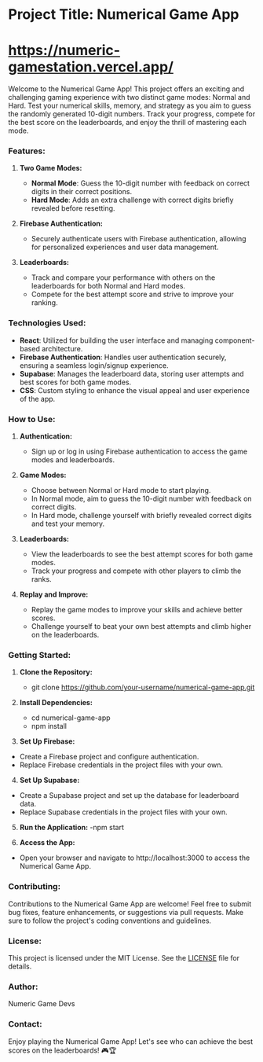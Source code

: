 # Project Title: Numerical Game App

# https://numeric-gamestation.vercel.app/

Welcome to the Numerical Game App! This project offers an exciting and challenging gaming experience with two distinct game modes: Normal and Hard. Test your numerical skills, memory, and strategy as you aim to guess the randomly generated 10-digit numbers. Track your progress, compete for the best score on the leaderboards, and enjoy the thrill of mastering each mode.

### Features:

1. **Two Game Modes:**
   - **Normal Mode**: Guess the 10-digit number with feedback on correct digits in their correct positions.
   - **Hard Mode**: Adds an extra challenge with correct digits briefly revealed before resetting.

2. **Firebase Authentication:**
   - Securely authenticate users with Firebase authentication, allowing for personalized experiences and user data management.

3. **Leaderboards:**
   - Track and compare your performance with others on the leaderboards for both Normal and Hard modes.
   - Compete for the best attempt score and strive to improve your ranking.

### Technologies Used:

- **React**: Utilized for building the user interface and managing component-based architecture.
- **Firebase Authentication**: Handles user authentication securely, ensuring a seamless login/signup experience.
- **Supabase**: Manages the leaderboard data, storing user attempts and best scores for both game modes.
- **CSS**: Custom styling to enhance the visual appeal and user experience of the app.

### How to Use:

1. **Authentication:**
   - Sign up or log in using Firebase authentication to access the game modes and leaderboards.

2. **Game Modes:**
   - Choose between Normal or Hard mode to start playing.
   - In Normal mode, aim to guess the 10-digit number with feedback on correct digits.
   - In Hard mode, challenge yourself with briefly revealed correct digits and test your memory.

3. **Leaderboards:**
   - View the leaderboards to see the best attempt scores for both game modes.
   - Track your progress and compete with other players to climb the ranks.

4. **Replay and Improve:**
   - Replay the game modes to improve your skills and achieve better scores.
   - Challenge yourself to beat your own best attempts and climb higher on the leaderboards.

### Getting Started:

1. **Clone the Repository:**
    - git clone https://github.com/your-username/numerical-game-app.git

2. **Install Dependencies:**
    - cd numerical-game-app
    - npm install
    
3. **Set Up Firebase:**
- Create a Firebase project and configure authentication.
- Replace Firebase credentials in the project files with your own.

4. **Set Up Supabase:**
- Create a Supabase project and set up the database for leaderboard data.
- Replace Supabase credentials in the project files with your own.

5. **Run the Application:**
    -npm start

6. **Access the App:**
- Open your browser and navigate to http://localhost:3000 to access the Numerical Game App.

### Contributing:

Contributions to the Numerical Game App are welcome! Feel free to submit bug fixes, feature enhancements, or suggestions via pull requests. Make sure to follow the project's coding conventions and guidelines.

### License:

This project is licensed under the MIT License. See the [LICENSE](./LICENSE) file for details.

### Author:

Numeric Game Devs

### Contact:


Enjoy playing the Numerical Game App! Let's see who can achieve the best scores on the leaderboards! 🎮🏆
